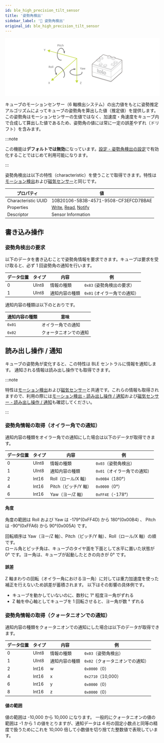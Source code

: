 ```yaml
---
id: ble_high_precision_tilt_sensor
title: '姿勢角検出'
sidebar_label: '🔄 姿勢角検出'
original_id: ble_high_precision_tilt_sensor
---
```


![Cube coordinate system](assets/sensor_cube_axis.svg)

キューブのモーションセンサー（6 軸検出システム）の出力値をもとに姿勢推定アルゴリズムによってキューブの姿勢角を算出した値（推定値）を提供します。  
この姿勢角はモーションセンサーの生値ではなく、加速度・角速度をキューブ内で合成して算出した値であるため、姿勢角の値には常に一定の誤差やずれ（ドリフト）を含みます。

:::note

この機能は**デフォルトでは無効**になっています。[設定 - 姿勢角検出の設定](configuration.md#姿勢角検出の設定)で有効化することではじめて利用可能になります。

:::

姿勢角検出は以下の特性（characteristic）を使うことで取得できます。特性は[モーション検出](sensor.md)および[磁気センサー](magnetic_sensor.md)と同じです。

| プロパティ          | 値                                                                                 |
| ------------------- | ---------------------------------------------------------------------------------- |
| Characteristic UUID | 10B20106-5B3B-4571-9508-CF3EFCD7BBAE                                               |
| Properties          | [Write](#書き込み操作), [Read](#読み出し操作--通知), [Notify](#読み出し操作--通知) |
| Descriptor          | Sensor Information                                                                 |

## 書き込み操作 <span class="new"/>

### 姿勢角検出の要求

以下のデータを書き込むことで姿勢角情報を要求できます。キューブは要求を受け取ると、必ず 1 回姿勢角の通知を行います。

| データ位置 | タイプ | 内容           | 例                                                      |
| ---------- | ------ | -------------- | ------------------------------------------------------- |
| 0          | UInt8  | 情報の種類     | <span class="fixed">`0x83`</span> (姿勢角検出の要求）   |
| 1          | UInt8  | 通知内容の種類 | <span class="fixed">`0x01`</span> (オイラー角での通知） |

通知内容の種類は以下のとおりです。

| 通知内容の種類 | 意味                   |
| -------------- | ---------------------- |
| `0x01`         | オイラー角での通知     |
| `0x02`         | クォータニオンでの通知 |

## 読み出し操作 / 通知 <span class="new"/>

キューブの姿勢角が変化すると、この特性は BLE セントラルに情報を通知します。
通知される情報は読み出し操作でも取得できます。

:::note

特性は[モーション検出](sensor.md)および[磁気センサー](magnetic_sensor.md)と共通です。これらの情報も取得されますので、利用の際には[モーション検出 - 読み出し操作 / 通知](sensor.md#読み出し操作--通知)および[磁気センサー - 読み出し操作 / 通知](magnetic_sensor.md#読み出し操作--通知)も確認してください。

:::

### 姿勢角情報の取得（オイラー角での通知）

通知内容の種類をオイラー角での通知にした場合は以下のデータが取得できます。

| データ位置 | タイプ | 内容                 | 例                                                      |
| ---------- | ------ | -------------------- | ------------------------------------------------------- |
| 0          | UInt8  | 情報の種類           | <span class="fixed">`0x03`</span>（姿勢角検出）         |
| 1          | UInt8  | 通知内容の種類       | <span class="fixed">`0x01`</span>（オイラー角での通知） |
| 2          | Int16  | Roll（ロール/X 軸）  | `0x00B4`（180°）                                        |
| 4          | Int16  | Pitch（ピッチ/Y 軸） | `0x0000`（0°）                                          |
| 6          | Int16  | Yaw（ヨー/Z 軸）     | `0xFF4E`（-178°）                                       |

#### 角度

角度の範囲は Roll および Yaw は -179°(0xFF4D) から 180°(0x00B4) 、 Pitch は -90°(0xFFA6) から 90°(0x005A) です。

回転順序は Yaw（ヨー/Z 軸）、Pitch（ピッチ/Y 軸）、Roll（ロール/X 軸）の順です。  
ロール角とピッチ角は、キューブのタイヤ面を下面として水平に置いた状態が 0° です。ヨー角は、キューブが起動したときの向きが 0° です。

#### 誤差

Z 軸まわりの回転（オイラー角におけるヨー角）に対しては重力加速度を使った補正を行えないため誤差が蓄積されます。 以下はその影響の具体例です。

- キューブを動かしていないのに、数秒に 1° 程度ヨー角がずれる
- Z 軸を中心軸としてキューブを 1 回転させると、ヨー角が数 ° ずれる

### 姿勢角情報の取得（クォータニオンでの通知）

通知内容の種類をクォータニオンでの通知にした場合は以下のデータが取得できます。

| データ位置 | タイプ | 内容           | 例                                                          |
| ---------- | ------ | -------------- | ----------------------------------------------------------- |
| 0          | UInt8  | 情報の種類     | <span class="fixed">`0x03`</span>（姿勢角検出）             |
| 1          | UInt8  | 通知内容の種類 | <span class="fixed">`0x02`</span>（クォータニオンでの通知） |
| 2          | Int16  | w              | `0x0000`（0）                                               |
| 4          | Int16  | x              | `0x2710`（10,000）                                          |
| 6          | Int16  | y              | `0x0000`（0）                                               |
| 8          | Int16  | z              | `0x0000`（0）                                               |

#### 値の範囲

値の範囲は -10,000 から 10,000 になります。 一般的にクォータニオンの値の範囲は -1 から 1 の値をとりますが、通知データは 4 桁の固定小数点と同等の精度で扱うためにこれを 10,000 倍して小数値を切り捨てた整数値で表現しています。
